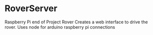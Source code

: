 # RoverServer
Raspberry Pi end of Project Rover
Creates a web interface to drive the rover. Uses node for arduino raspberry pi connections

